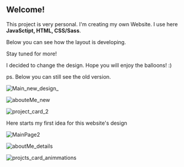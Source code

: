 ## Welcome! 
This project is very personal. I'm creating my own Website. 
I use here **JavaSctipt, HTML, CSS/Sass**.

Below you can see how the layout is developing.

Stay tuned for more!

I decided to change the design. Hope you will enjoy the balloons! :) 

ps. Below you can still see the old version.

![Main_new_design_](https://user-images.githubusercontent.com/43984219/138058274-f616e742-7d6d-47b7-a80b-b8fdd2f3bcda.png)



![abouteMe_new](https://user-images.githubusercontent.com/43984219/140325715-9cf154c8-071b-47cc-a966-a89e4c60ee41.png)



![project_card_2](https://user-images.githubusercontent.com/43984219/138348964-ce27117e-534f-4b59-9ab8-0c3c3bfe9d61.png)

Here starts my first idea for this website's design

![MainPage2](https://user-images.githubusercontent.com/43984219/135061133-a6f1ba01-0f97-4ba1-89d4-863257b9fcfc.png)




![aboutMe_details](https://user-images.githubusercontent.com/43984219/136711373-ab97340d-2b5c-487b-a938-837d92a2ef07.png)


![projcts_card_animmations](https://user-images.githubusercontent.com/43984219/136935499-2c600003-c693-47b0-be97-fe1a05a5f732.png)
